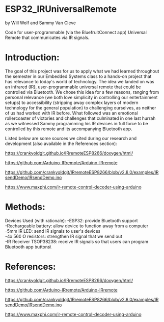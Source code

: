 # ESP32_IRUniversalRemote
by Will Wolf and Sammy Van Cleve


Code for user-programmable (via the BluefruitConnect app) Universal Remote that communicates via IR signals.

# Introduction:

The goal of this project was for us to apply what we had learned throughout the semester in our Embedded Systems class
to a hands-on project that has relevance to today's world of technology. The idea we landed on was an infrared (IR), user-programmable
universal remote that could be controlled via Bluetooth. We chose this idea for a few reasons, ranging from personal relevance
(we both love simplicity in controlling our entertainment setups) to accessibility (stripping away complex layers of modern technology for the general population) to challenging ourselves, as neither of us had worked with IR before. What followed was an emotional rollercoaster of victories and challenges that culminated in one last hurrah as we witnessed Sammy programming his IR devices in full force to be controlled by this remote and its accompanying Bluetooth app.

Listed below are some sources we cited during our research and development (also available in the References section):


https://crankyoldgit.github.io/IRremoteESP8266/doxygen/html/

https://github.com/Arduino-IRremote/Arduino-IRremote

https://github.com/crankyoldgit/IRremoteESP8266/blob/v2.8.0/examples/IRsendDemo/IRsendDemo.ino

https://www.maxphi.com/ir-remote-control-decoder-using-arduino

# Methods:

Devices Used (with rationale):
-ESP32: provide Bluetooth support\
-Rechargeable battery: allow device to function away from a computer\
-5mm IR LED: send IR signals to user's devices\
-4x 560 Ω resistors: strengthen IR signal that we send out\
-IR Receiver TSOP38238: receive IR signals so that users can program Bluetooth app buttons\


# References:

https://crankyoldgit.github.io/IRremoteESP8266/doxygen/html/

https://github.com/Arduino-IRremote/Arduino-IRremote

https://github.com/crankyoldgit/IRremoteESP8266/blob/v2.8.0/examples/IRsendDemo/IRsendDemo.ino

https://www.maxphi.com/ir-remote-control-decoder-using-arduino

